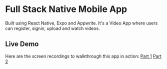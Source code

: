 # Full Stack Native Mobile App

Built using React Native, Expo and Appwrite. It's a Video App where users can register, signin, upload and watch videos.

## Live Demo

Here are the screen recordings to walkthrough this app in action:
[Part 1](https://drive.google.com/file/d/18iQ8KjzQioAFjbh5uODE0T1W7Bw3fOES/view?usp=sharing)
[Part 2](https://drive.google.com/file/d/1oYKrPfHkPLVn7JIDRjnjN7y3B_-PNm_N/view?usp=sharing)
